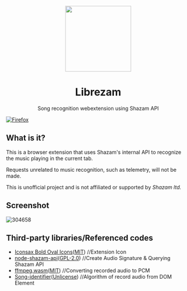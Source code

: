 <p align="center">
  <img width="180" src="https://github.com/user-attachments/assets/6d7161dd-8e40-4f5f-9163-9ba34492655b">
  <h1 align="center">Librezam</h1>
  <div align="center">Song recognition webextension using Shazam API</div>
</p>

[![Firefox](https://extensionworkshop.com/assets/img/documentation/publish/get-the-addon-178x60px.dad84b42.png)](https://addons.mozilla.org/ja/firefox/addon/foxypgp/)

## What is it?
This is a browser extension that uses Shazam's internal API to recognize the music playing in the current tab.

Requests unrelated to music recognition, such as telemetry, will not be made.

This is unofficial project and is not affiliated or supported by *Shazam ltd.*

## Screenshot
![304658](https://github.com/user-attachments/assets/bf07a292-4f6e-4d16-91ad-dd07801825bd)


## Third-party libraries/Referenced codes
* [Iconsax Bold Oval Icons](https://www.svgrepo.com/svg/495541/music-square-search)([MIT](https://www.svgrepo.com/page/licensing/#MIT)) //Extension Icon
* [node-shazam-api](https://github.com/asivery/node-shazam-api)([GPL-2.0](https://github.com/asivery/node-shazam-api/blob/master/LICENSE)) //Create Audio Signature & Querying Shazam API
* [ffmpeg.wasm](https://github.com/ffmpegwasm/ffmpeg.wasm)([MIT](https://github.com/ffmpegwasm/ffmpeg.wasm/blob/main/LICENSE)) //Converting recorded audio to PCM
* [Song-identifier](https://gitlab.com/losnappas/Song-identifier/-/blob/master/songid-react/src/record.js?ref_type=heads)([Unlicense](https://gitlab.com/losnappas/Song-identifier/-/blob/master/LICENSE?ref_type=heads)) //Algorithm of record audio from DOM Element
